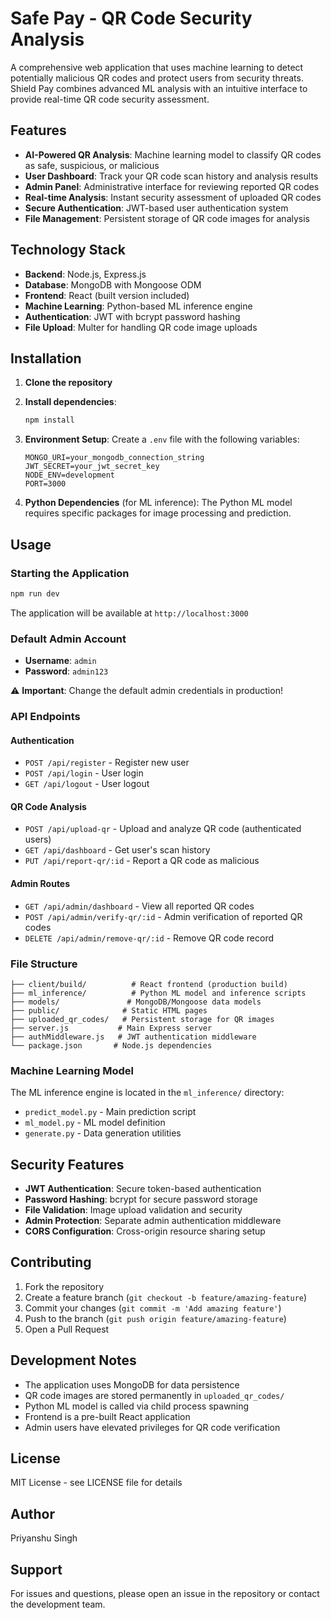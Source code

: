 
# Safe Pay - QR Code Security Analysis

A comprehensive web application that uses machine learning to detect potentially malicious QR codes and protect users from security threats. Shield Pay combines advanced ML analysis with an intuitive interface to provide real-time QR code security assessment.

## Features

- **AI-Powered QR Analysis**: Machine learning model to classify QR codes as safe, suspicious, or malicious
- **User Dashboard**: Track your QR code scan history and analysis results
- **Admin Panel**: Administrative interface for reviewing reported QR codes
- **Real-time Analysis**: Instant security assessment of uploaded QR codes
- **Secure Authentication**: JWT-based user authentication system
- **File Management**: Persistent storage of QR code images for analysis

## Technology Stack

- **Backend**: Node.js, Express.js
- **Database**: MongoDB with Mongoose ODM
- **Frontend**: React (built version included)
- **Machine Learning**: Python-based ML inference engine
- **Authentication**: JWT with bcrypt password hashing
- **File Upload**: Multer for handling QR code image uploads

## Installation

1. **Clone the repository** 
2. **Install dependencies**:
   ```bash
   npm install
   ```

3. **Environment Setup**:
   Create a `.env` file with the following variables:
   ```
   MONGO_URI=your_mongodb_connection_string
   JWT_SECRET=your_jwt_secret_key
   NODE_ENV=development
   PORT=3000
   ```

4. **Python Dependencies** (for ML inference):
   The Python ML model requires specific packages for image processing and prediction.

## Usage

### Starting the Application

```bash
npm run dev
```

The application will be available at `http://localhost:3000`

### Default Admin Account

- **Username**: `admin`
- **Password**: `admin123`

⚠️ **Important**: Change the default admin credentials in production!

### API Endpoints

#### Authentication
- `POST /api/register` - Register new user
- `POST /api/login` - User login
- `GET /api/logout` - User logout

#### QR Code Analysis
- `POST /api/upload-qr` - Upload and analyze QR code (authenticated users)
- `GET /api/dashboard` - Get user's scan history
- `PUT /api/report-qr/:id` - Report a QR code as malicious

#### Admin Routes
- `GET /api/admin/dashboard` - View all reported QR codes
- `POST /api/admin/verify-qr/:id` - Admin verification of reported QR codes
- `DELETE /api/admin/remove-qr/:id` - Remove QR code record

### File Structure

```
├── client/build/          # React frontend (production build)
├── ml_inference/          # Python ML model and inference scripts
├── models/               # MongoDB/Mongoose data models
├── public/              # Static HTML pages
├── uploaded_qr_codes/   # Persistent storage for QR images
├── server.js           # Main Express server
├── authMiddleware.js   # JWT authentication middleware
└── package.json       # Node.js dependencies
```

### Machine Learning Model

The ML inference engine is located in the `ml_inference/` directory:
- `predict_model.py` - Main prediction script
- `ml_model.py` - ML model definition
- `generate.py` - Data generation utilities

## Security Features

- **JWT Authentication**: Secure token-based authentication
- **Password Hashing**: bcrypt for secure password storage
- **File Validation**: Image upload validation and security
- **Admin Protection**: Separate admin authentication middleware
- **CORS Configuration**: Cross-origin resource sharing setup

## Contributing

1. Fork the repository
2. Create a feature branch (`git checkout -b feature/amazing-feature`)
3. Commit your changes (`git commit -m 'Add amazing feature'`)
4. Push to the branch (`git push origin feature/amazing-feature`)
5. Open a Pull Request

## Development Notes

- The application uses MongoDB for data persistence
- QR code images are stored permanently in `uploaded_qr_codes/`
- Python ML model is called via child process spawning
- Frontend is a pre-built React application
- Admin users have elevated privileges for QR code verification

## License

MIT License - see LICENSE file for details

## Author

Priyanshu Singh

## Support

For issues and questions, please open an issue in the repository or contact the development team.
